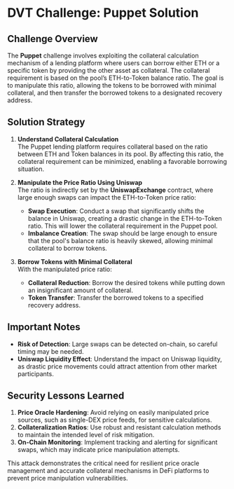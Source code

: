# DVT Challenge: Puppet Solution

## Challenge Overview
The **Puppet** challenge involves exploiting the collateral calculation mechanism of a lending platform where users can borrow either ETH or a specific token by providing the other asset as collateral. The collateral requirement is based on the pool’s ETH-to-Token balance ratio. The goal is to manipulate this ratio, allowing the tokens to be borrowed with minimal collateral, and then transfer the borrowed tokens to a designated recovery address.

## Solution Strategy

1. **Understand Collateral Calculation**  
   The Puppet lending platform requires collateral based on the ratio between ETH and Token balances in its pool. By affecting this ratio, the collateral requirement can be minimized, enabling a favorable borrowing situation.

2. **Manipulate the Price Ratio Using Uniswap**  
   The ratio is indirectly set by the **UniswapExchange** contract, where large enough swaps can impact the ETH-to-Token price ratio:
   - **Swap Execution**: Conduct a swap that significantly shifts the balance in Uniswap, creating a drastic change in the ETH-to-Token ratio. This will lower the collateral requirement in the Puppet pool.
   - **Imbalance Creation**: The swap should be large enough to ensure that the pool's balance ratio is heavily skewed, allowing minimal collateral to borrow tokens.

3. **Borrow Tokens with Minimal Collateral**  
   With the manipulated price ratio:
   - **Collateral Reduction**: Borrow the desired tokens while putting down an insignificant amount of collateral.
   - **Token Transfer**: Transfer the borrowed tokens to a specified recovery address.

## Important Notes
- **Risk of Detection**: Large swaps can be detected on-chain, so careful timing may be needed.
- **Uniswap Liquidity Effect**: Understand the impact on Uniswap liquidity, as drastic price movements could attract attention from other market participants.

## Security Lessons Learned
1. **Price Oracle Hardening**: Avoid relying on easily manipulated price sources, such as single-DEX price feeds, for sensitive calculations.
2. **Collateralization Ratios**: Use robust and resistant calculation methods to maintain the intended level of risk mitigation.
3. **On-Chain Monitoring**: Implement tracking and alerting for significant swaps, which may indicate price manipulation attempts.

This attack demonstrates the critical need for resilient price oracle management and accurate collateral mechanisms in DeFi platforms to prevent price manipulation vulnerabilities.
